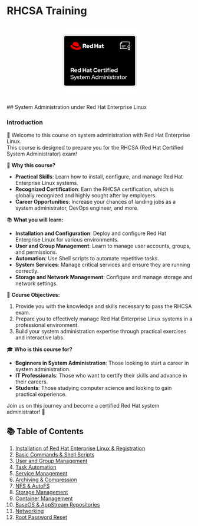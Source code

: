 
# RHCSA Training
<p align="center">
  <img src="images/image.png" alt="Red Hat Logo" width="200">
</p>
## System Administration under Red Hat Enterprise Linux

### Introduction
👋 Welcome to this course on system administration with Red Hat Enterprise Linux.  
This course is designed to prepare you for the RHCSA (Red Hat Certified System Administrator) exam!

🔧 **Why this course?**
- **Practical Skills**: Learn how to install, configure, and manage Red Hat Enterprise Linux systems.
- **Recognized Certification**: Earn the RHCSA certification, which is globally recognized and highly sought after by employers.
- **Career Opportunities**: Increase your chances of landing jobs as a system administrator, DevOps engineer, and more.

📚 **What you will learn:**
- **Installation and Configuration**: Deploy and configure Red Hat Enterprise Linux for various environments.
- **User and Group Management**: Learn to manage user accounts, groups, and permissions.
- **Automation**: Use Shell scripts to automate repetitive tasks.
- **System Services**: Manage critical services and ensure they are running correctly.
- **Storage and Network Management**: Configure and manage storage and network settings.

🎯 **Course Objectives:**
1. Provide you with the knowledge and skills necessary to pass the RHCSA exam.
2. Prepare you to effectively manage Red Hat Enterprise Linux systems in a professional environment.
3. Build your system administration expertise through practical exercises and interactive labs.

🎓 **Who is this course for?**
- **Beginners in System Administration**: Those looking to start a career in system administration.
- **IT Professionals**: Those who want to certify their skills and advance in their careers.
- **Students**: Those studying computer science and looking to gain practical experience.

Join us on this journey and become a certified Red Hat system administrator! 🚀

## 📚 Table of Contents
1. [Installation of Red Hat Enterprise Linux & Registration](./01-installation-and-registration.md)
2. [Basic Commands & Shell Scripts](./02-basic-commands-and-shell-scripts.md)
3. [User and Group Management](./03-user-and-group-management.md)
4. [Task Automation](./04-task-automation.md)
5. [Service Management](./05-service-management.md)
6. [Archiving & Compression](./06-archiving-and-compression.md)
7. [NFS & AutoFS](./07-nfs-autofs.md)
8. [Storage Management](./08-storage-management.md)
9. [Container Management](./09-container-management.md)
10. [BaseOS & AppStream Repositories](./10-baseos-appstream-repositories.md)
11. [Networking](./11-networking.md)
12. [Root Password Reset](./12-root-password-reset.md)